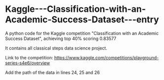# Kaggle---Classification-with-an-Academic-Success-Dataset---entry
A python code for the Kaggle competition "Classification with an Academic Success Dataset", achieving top 40% scoring 0.83577

It contains all classical steps data science project.

Link to the competition:
https://www.kaggle.com/competitions/playground-series-s4e6/overview

Add the path of the data in lines 24, 25 and 26